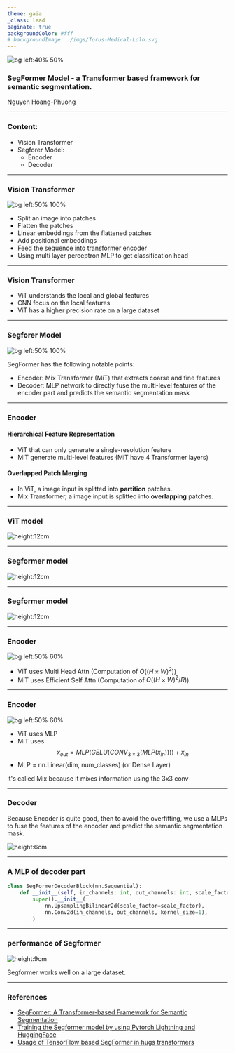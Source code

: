 ```yaml
---
theme: gaia
_class: lead
paginate: true
backgroundColor: #fff
# backgroundImage: ./imgs/Torus-Medical-Lolo.svg
---
```



![bg left:40% 50%](./imgs/Torus-Medical-Lolo.svg)

### SegFormer Model - a Transformer based framework for semantic segmentation.


Nguyen Hoang-Phuong

---

### Content: 

- Vision Transformer
- Segforer Model:
  - Encoder
  - Decoder
---
### Vision Transformer

![bg left:50% 100%](./imgs/VIT.png "The architecture of the  Vision Transformer")

- Split an image into patches
- Flatten the patches
-  Linear embeddings from the flattened patches
- Add positional embeddings
- Feed the sequence into transformer encoder
- Using multi layer perceptron MLP to get classification head

---
### Vision Transformer

- ViT  understands the local and global features
- CNN focus on the local features
- ViT has a higher precision rate on a large dataset
---
### Segforer Model


![bg left:50% 100%](https://habrastorage.org/webt/rj/pf/lv/rjpflvzjcjdeh7vxnls2lzzfl38.png "The architecture of SegFormer")

<!-- <img align="center" width="600"  src="https://habrastorage.org/webt/rj/pf/lv/rjpflvzjcjdeh7vxnls2lzzfl38.png"> -->

SegFormer has the following notable points:
- Encoder: Mix Transformer (MiT) that extracts coarse and fine features
- Decoder: MLP network to directly fuse the multi-level features of the encoder part and predicts the semantic segmentation mask

---
### Encoder 
#### Hierarchical Feature Representation

- ViT that can only generate a single-resolution feature
- MiT generate multi-level features (MiT have 4 Transformer layers)

#### Overlapped Patch Merging

- In ViT, a image input is splitted into **partition** patches. 
- Mix Transformer, a image input is splitted into **overlapping**  patches.

---
### ViT model 

![height:12cm](./imgs/VIT.png "The architecture of the  Vision Transformer")

---
### Segformer model 

![height:12cm](https://habrastorage.org/webt/rj/pf/lv/rjpflvzjcjdeh7vxnls2lzzfl38.png "The architecture of the SegFormer")

---
### Segformer model 


![height:12cm](./imgs/batches.png "VIT vs MiT batching ")


---
### Encoder


![bg left:50% 60%](./imgs/Encoder.png "Transformer block")

- ViT uses Multi Head Attn (Computation of $O((H \times W)^2)$)
- MiT uses Efficient Self Attn (Computation of $O((H \times W)^2/R)$)

---
### Encoder

![bg left:50% 60%](./imgs/Encoder.png "Transformer block")

- ViT uses MLP
- MiT uses
$$x_{out} = MLP(GELU(CONV_{3 \times 3}(MLP(x_{in})))) + x_{in}$$
- MLP = nn.Linear(dim, num_classes) (or Dense Layer)

it's called Mix because it mixes information using the 3x3 conv

---
### Decoder

Because Encoder is quite good, then to avoid the overfitting, we use a MLPs to fuse the features of the encoder and predict the semantic segmentation mask.

![height:6cm](https://habrastorage.org/webt/jg/-d/29/jg-d29v79uubc9mh2djmt12xzvs.png "The architecture of the decoder")

--- 
### A MLP of decoder part

```python
class SegFormerDecoderBlock(nn.Sequential):
    def __init__(self, in_channels: int, out_channels: int, scale_factor: int = 2):
        super().__init__(
            nn.UpsamplingBilinear2d(scale_factor=scale_factor),
            nn.Conv2d(in_channels, out_channels, kernel_size=1),
        )
```
---

### performance of Segformer

![height:9cm](./imgs/perfomance.png)

Segformer works well on a large dataset.

--- 

### References

- [SegFormer: A Transformer-based Framework for Semantic Segmentation](https://xieenze.github.io/segformer.pdf)
- [Training the Segformer model by using Pytorch Lightning and HuggingFace](https://hphuongdhsp.github.io/ml-blog/pytorchlightning/intancesegmentation/deeplearning/mmdetection/2022/08/07/segmentation-model-part6.html)
- [Usage of TensorFlow based SegFormer in hugs transformers](https://github.com/deep-diver/segformer-tf-transformers)